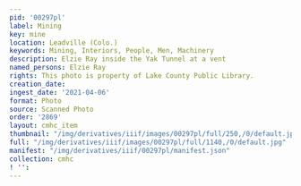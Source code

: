 ```yaml
---
pid: '00297pl'
label: Mining
key: mine
location: Leadville (Colo.)
keywords: Mining, Interiors, People, Men, Machinery
description: Elzie Ray inside the Yak Tunnel at a vent
named_persons: Elzie Ray
rights: This photo is property of Lake County Public Library.
creation_date: 
ingest_date: '2021-04-06'
format: Photo
source: Scanned Photo
order: '2869'
layout: cmhc_item
thumbnail: "/img/derivatives/iiif/images/00297pl/full/250,/0/default.jpg"
full: "/img/derivatives/iiif/images/00297pl/full/1140,/0/default.jpg"
manifest: "/img/derivatives/iiif/00297pl/manifest.json"
collection: cmhc
! '': 
---
```

